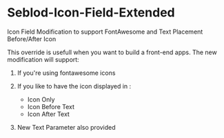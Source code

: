 # Seblod-Icon-Field-Extended
Icon Field Modification to support FontAwesome and Text Placement Before/After Icon

This override is usefull when you want to build a front-end apps. The new modification will support:
1. If you're using fontawesome icons
2. If you like to have the icon displayed in :
   - Icon Only
   - Icon Before Text
   - Icon After Text
   
3. New Text Parameter also provided
